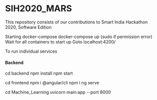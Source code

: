 # SIH2020_MARS
This repository consists of our contributions to Smart India Hackathon 2020, Software Edition


Starting docker-compose
docker-compose up (sudo if permission error)
Wait for all containers to start up
Goto localhost:4200/

To run individual services
#### Backend
cd backend
npm install
npm start

cd frontend
npm i @angular/cli
npm i
ng serve

cd Machine_Learning
uvicorn main:app --port 8000